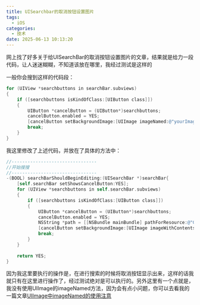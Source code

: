 ```yaml
---
title: UISearchbar的取消按钮设置图片
tags:
  - iOS
categories:
  - 技术
date: 2025-06-13 10:13:20
---
```


网上找了好多关于给UISearchBar的取消按钮设置图片的文章，结果就是给力一段代码，让人迷迷糊糊，不知道该放在哪里，我经过测试是这样的

一般你会搜到这样的代码段：

```objectivec
for (UIView *searchbuttons in searchBar.subviews)
{
	if ([searchbuttons isKindOfClass:[UIButton class]])
	{
	    UIButton *cancelButton = (UIButton*)searchbuttons;
	    cancelButton.enabled = YES;
	    [cancelButton setBackgroundImage:[UIImage imageNamed:@"yourImageName"] forState:UIControlStateNormal];
	    break;
	}
}
```

我这里修改了上述代码，并放在了具体的方法中：

```objectivec
//--------------------------------
//开始搜搜
//--------------------------------
-(BOOL) searchBarShouldBeginEditing:(UISearchBar *)searchBar{
    [self.searchBar setShowsCancelButton:YES];
    for (UIView *searchbuttons in self.searchBar.subviews)
    {
        if ([searchbuttons isKindOfClass:[UIButton class]])
        {
            UIButton *cancelButton = (UIButton*)searchbuttons;
            cancelButton.enabled = YES;
            NSString *path = [[NSBundle mainBundle] pathForResource:@"GUI_cancel_search" ofType:@"png"];
            [cancelButton setBackgroundImage:[UIImage imageWithContentsOfFile:path] forState:UIControlStateNormal];
            break;
        }
    }
    
    return YES;
}
```

因为我这里要执行的操作是，在进行搜索的时候将取消按钮显示出来，这样的话我就只有在这里进行操作了，经过测试绝对是可以执行的。另外这里有一个点就是，我没有使用UIImage的imageNamed方法，因为会有点小问题，你可以去看我的一篇文章[UIImage中imageNamed的使用注意](https://www.gowhich.com/blog/142)
